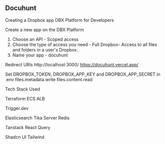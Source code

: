## Docuhunt

Creating a Dropbox app
DBX Platform for Developers

Create a new app on the DBX Platform

1. Choose an API - Scoped access
2. Choose the type of access you need - Full Dropbox– Access to all files and folders in a user's Dropbox.
3. Name your app - docuhunt

Redirect URIs
http://localhost:3000/
https://docuhunt.vercel.app/

Set DROPBOX_TOKEN, DROPBOX_APP_KEY and DROPBOX_APP_SECRET in .env
files.metadata.write
files.content.read

Tech Stack Used

Terraform
ECS
ALB

Trigger.dev

Elasticsearch
Tika Server
Redis

Tanstack React Query

Shadcn UI
Tailwind
